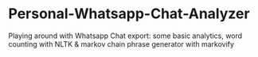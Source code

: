 # Personal-Whatsapp-Chat-Analyzer
Playing around with Whatsapp Chat export: some basic analytics, word counting with NLTK &amp; markov chain phrase generator with markovify
